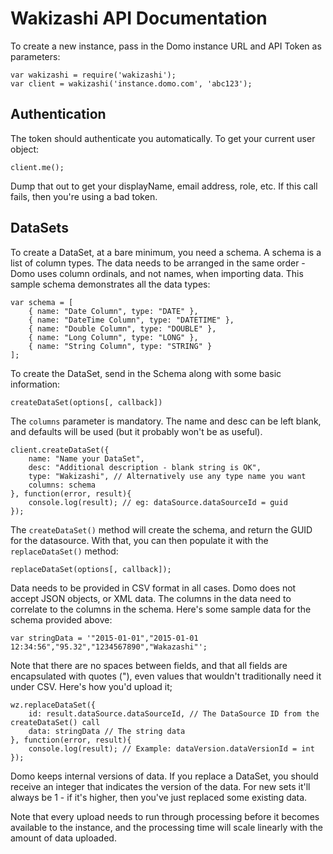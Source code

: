 Wakizashi API Documentation
===========================

To create a new instance, pass in the Domo instance URL and API Token as parameters:

    var wakizashi = require('wakizashi');
    var client = wakizashi('instance.domo.com', 'abc123');

## Authentication

The token should authenticate you automatically. To get your current user object:

    client.me();

Dump that out to get your displayName, email address, role, etc. If this call fails, then you're using a bad token.

## DataSets

To create a DataSet, at a bare minimum, you need a schema. A schema is a list of column types. The data needs to be arranged in the same order - Domo uses column ordinals, and not names, when importing data. This sample schema demonstrates all the data types:

    var schema = [
        { name: "Date Column", type: "DATE" },
        { name: "DateTime Column", type: "DATETIME" },
        { name: "Double Column", type: "DOUBLE" },
        { name: "Long Column", type: "LONG" },
        { name: "String Column", type: "STRING" }
    ];

To create the DataSet, send in the Schema along with some basic information:

    createDataSet(options[, callback])

The `columns` parameter is mandatory. The name and desc can be left blank, and defaults will be used (but it probably won't be as useful).

    client.createDataSet({
    	name: "Name your DataSet",
    	desc: "Additional description - blank string is OK",
    	type: "Wakizashi", // Alternatively use any type name you want
    	columns: schema
    }, function(error, result){
    	console.log(result); // eg: dataSource.dataSourceId = guid
    });

The `createDataSet()` method will create the schema, and return the GUID for the datasource. With that, you can then populate it with the `replaceDataSet()` method:

    replaceDataSet(options[, callback]);

Data needs to be provided in CSV format in all cases. Domo does not accept JSON objects, or XML data. The columns in the data need to correlate to the columns in the schema. Here's some sample data for the schema provided above:

    var stringData = '"2015-01-01","2015-01-01 12:34:56","95.32","1234567890","Wakazashi"';

Note that there are no spaces between fields, and that all fields are encapsulated with quotes ("), even values that wouldn't traditionally need it under CSV. Here's how you'd upload it;

	wz.replaceDataSet({
		id: result.dataSource.dataSourceId, // The DataSource ID from the createDataSet() call
		data: stringData // The string data
	}, function(error, result){
		console.log(result); // Example: dataVersion.dataVersionId = int
	});

Domo keeps internal versions of data. If you replace a DataSet, you should receive an integer that indicates the version of the data. For new sets it'll always be 1 - if it's higher, then you've just replaced some existing data.

Note that every upload needs to run through processing before it becomes available to the instance, and the processing time will scale linearly with the amount of data uploaded.